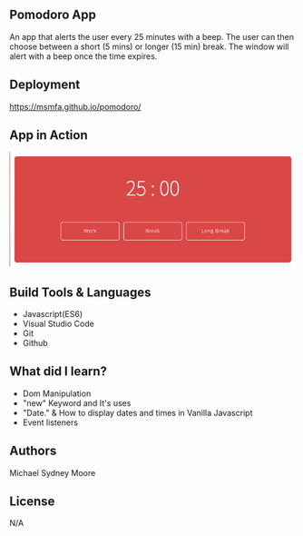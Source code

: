 
## Pomodoro App
An app that alerts the user every 25 minutes with a beep. The user can then choose between a short (5 mins) or longer (15 min) break. The window will alert with a beep once the time expires. 
## Deployment
https://msmfa.github.io/pomodoro/
## App in Action
![](IMG/pomodoro-screenshot.png)
## Build Tools & Languages
- Javascript(ES6)
- Visual Studio Code
- Git
- Github

## What did I learn? 
- Dom Manipulation 
- "new" Keyword and It's uses
- "Date." & How to display dates and times in Vanilla Javascript
- Event listeners 

## Authors 
Michael Sydney Moore            
## License 
N/A

